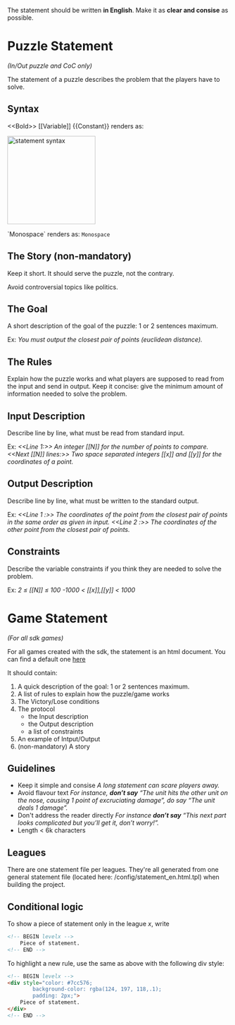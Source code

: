 The statement should be written **in English**. Make it as **clear and consise** as possible.

# Puzzle Statement
_(In/Out puzzle and CoC only)_

The statement of a puzzle describes the problem that the players have to solve.

## Syntax

\<\<Bold\>\> [[Variable]] {{Constant}} renders as:

<img src="https://admin.codingame.com/servlet/fileservlet?id=2208548269998" alt="statement syntax" width="200"/>

\`Monospace\` renders as: `Monospace`

## The Story (non-mandatory)

Keep it short. It should serve the puzzle, not the contrary.

Avoid controversial topics like politics.

## The Goal

A short description of the goal of the puzzle: 1 or 2 sentences maximum.

Ex: _You must output the closest pair of points (euclidean distance)._

## The Rules

Explain how the puzzle works and what players are supposed to read from the input and send in output. Keep it concise: give the minimum amount of information needed to solve the problem.

## Input Description
Describe line by line, what must be read from standard input.

Ex: _<<Line 1:>> An integer [[N]] for the number of points to compare.
<<Next [[N]] lines:>> Two space separated integers [[x]] and [[y]] for the coordinates of a point._

## Output Description
Describe line by line, what must be written to the standard output.

Ex: _<<Line 1 :>> The coordinates of the point from the closest pair of points in the same order as given in input.
<<Line 2 :>> The coordinates of the other point from the closest pair of points._

## Constraints
Describe the variable constraints if you think they are needed to solve the problem.

Ex: _2 ≤ [[N]] ≤ 100
-1000 < [[x]],[[y]] < 1000_

# Game Statement
_(For all sdk games)_

For all games created with the sdk, the statement is an html document. You can find a default one [here](https://github.com/CodinGame/game-skeleton/blob/master/config/statement_en.html)

It should contain:

1. A quick description of the goal: 1 or 2 sentences maximum.
2. A list of rules to explain how the puzzle/game works
3. The Victory/Lose conditions
4. The protocol
	- the Input description
	- the Output description
	- a list of constraints
5. An example of Intput/Output
6. (non-mandatory) A story


## <a name="guidelines"></a> Guidelines

- Keep it simple and consise
_A long statement can scare players away._
- Avoid flavour text
_For instance, **don’t say** “The unit hits the other unit on the nose, causing 1 point of excruciating damage”, do say “The unit deals 1 damage”._
- Don't address the reader directly
_For instance **don’t say** “This next part looks complicated but you’ll get it, don’t worry!”._
- Length < 6k characters

## Leagues

There are one statement file per leagues. They're all generated from one general statement file (located here: /config/statement_en.html.tpl) when building the project.

## Conditional logic

To show a piece of statement only in the league _x_, write

```html
<!-- BEGIN levelx -->
	Piece of statement.
<!-- END -->
```

To highlight a new rule, use the same as above with the following div style:

```html
<!-- BEGIN levelx -->
<div style="color: #7cc576;
        background-color: rgba(124, 197, 118,.1);
        padding: 2px;">
    Piece of statement.
</div>
<!-- END -->
```




